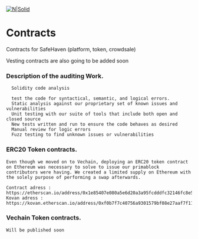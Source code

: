 [![N|Solid](https://safehaven.io/img/logo_color.png)](https://safehaven.io/)

# Contracts
Contracts for SafeHaven (platform, token, crowdsale)

Vesting contracts are also going to be added soon

### Description of the auditing Work.
```
  Solidity code analysis

  test the code for syntactical, semantic, and logical errors.
  Static analysis against our proprietary set of known issues and vulnerabilities
  Unit testing with our suite of tools that include both open and closed source
  New tests written and run to ensure the code behaves as desired
  Manual review for logic errors
  Fuzz testing to find unknown issues or vulnerabilities
```


### ERC20 Token contracts.
```
Even though we moved on to Vechain, deploying an ERC20 token contract on Ethereum was necessary to solve to issue our primablock contributors were having. We created a limited supply on Ethereum with the solely purpose of performing a swap afterwards.

Contract adress : https://etherscan.io/address/0x1e85407e080a5e6d20a3a95fcdddfc32146fc8e5
Kovan adress : https://kovan.etherscan.io/address/0xf0b7f7c40756a9301579bf08e27aaf7f117945bb
```

### Vechain Token contracts.
```
Will be published soon
```
